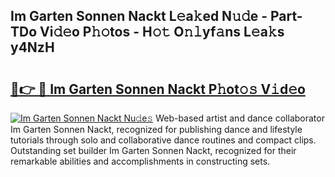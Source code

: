 ## Im Garten Sonnen Nackt L𝚎a𝚔ed N𝚞𝚍e - Part-TDo Vi𝚍𝚎o P𝚑𝚘tos - H𝚘𝚝 O𝚗𝚕yf𝚊ns L𝚎a𝚔s y4NzH

# <h2><a href="http://kf07on.oniu.top/?m=Im+Garten+Sonnen+Nackt">🔗👉 🔴 Im Garten Sonnen Nackt P𝚑ot𝚘𝚜 V𝚒d𝚎o</a></h2>

[![Im Garten Sonnen Nackt Nu𝚍e𝚜](https://i.imgur.com/0qMVB7G.gif)](http://kf07on.oniu.top/?m=Im+Garten+Sonnen+Nackt)
Web-based artist and dance collaborator Im Garten Sonnen Nackt, recognized for publishing dance and lifestyle tutorials through solo and collaborative dance routines and compact clips. Outstanding set builder Im Garten Sonnen Nackt, recognized for their remarkable abilities and accomplishments in constructing sets.  
